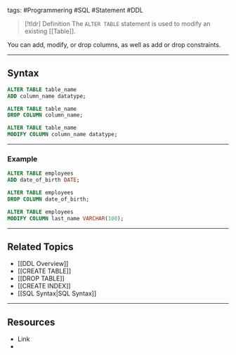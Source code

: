 tags: #Programmering #SQL #Statement #DDL

> [!tldr] Definition
> The `ALTER TABLE` statement is used to modify an existing [[Table]]. 

You can add, modify, or drop columns, as well as add or drop constraints.

---

## Syntax
```sql
ALTER TABLE table_name
ADD column_name datatype;

ALTER TABLE table_name
DROP COLUMN column_name;

ALTER TABLE table_name
MODIFY COLUMN column_name datatype;
```

---

### Example
```sql
ALTER TABLE employees
ADD date_of_birth DATE;

ALTER TABLE employees
DROP COLUMN date_of_birth;

ALTER TABLE employees
MODIFY COLUMN last_name VARCHAR(100);
```

---

## Related Topics
- [[DDL Overview]]
- [[CREATE TABLE]]
- [[DROP TABLE]]
- [[CREATE INDEX]]
- [[SQL Syntax|SQL Syntax]]

---

## Resources
- Link
- 